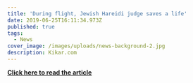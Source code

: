 ```yaml
---
title: 'During flight, Jewish Hareidi judge saves a life'
date: 2019-06-25T16:11:34.973Z
published: true
tags:
  - News
cover_image: /images/uploads/news-background-2.jpg
description: Kikar.com
---
```

**[Click here to read the article](https://www.kikar.co.il/abroad/321663.html)**